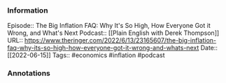 ### Information

Episode:: The Big Inflation FAQ: Why It's So High, How Everyone Got it Wrong, and What's Next
Podcast:: [[Plain English with Derek Thompson]]
URL:: https://www.theringer.com/2022/6/13/23165607/the-big-inflation-faq-why-its-so-high-how-everyone-got-it-wrong-and-whats-next
Date:: [[2022-06-15]]
Tags:: #economics #inflation 
#podcast


### Annotations

